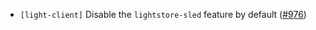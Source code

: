 - `[light-client]` Disable the `lightstore-sled` feature by default ([#976](https://github.com/informalsystems/tendermint-rs/issues/976))
